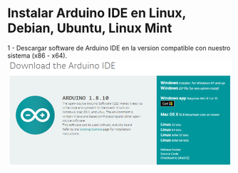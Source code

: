 # Instalar Arduino IDE en Linux, Debian, Ubuntu, Linux Mint

1 - Descargar software de Arduino IDE en la version compatible con nuestro sistema (x86 - x64).
![IDE descarga](https://github.com/UzielMaker/Arduino-IDE-en-Linux/blob/master/Imagenes/01.PNG)
